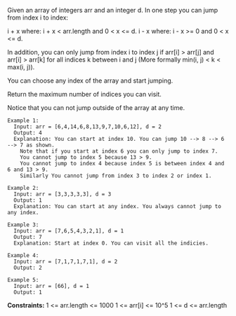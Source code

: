 Given an array of integers arr and an integer d. In one step you can jump from index i to index:

i + x where: i + x < arr.length and 0 < x <= d.
i - x where: i - x >= 0 and 0 < x <= d.

In addition, you can only jump from index i to index j if arr[i] > arr[j] and arr[i] > arr[k] 
for all indices k between i and j (More formally min(i, j) < k < max(i, j)).

You can choose any index of the array and start jumping. 

Return the maximum number of indices you can visit.

Notice that you can not jump outside of the array at any time.

 
```
Example 1:
  Input: arr = [6,4,14,6,8,13,9,7,10,6,12], d = 2
  Output: 4
  Explanation: You can start at index 10. You can jump 10 --> 8 --> 6 --> 7 as shown.
    Note that if you start at index 6 you can only jump to index 7. 
    You cannot jump to index 5 because 13 > 9. 
    You cannot jump to index 4 because index 5 is between index 4 and 6 and 13 > 9.
    Similarly You cannot jump from index 3 to index 2 or index 1.

Example 2:
  Input: arr = [3,3,3,3,3], d = 3
  Output: 1
  Explanation: You can start at any index. You always cannot jump to any index.

Example 3:
  Input: arr = [7,6,5,4,3,2,1], d = 1
  Output: 7
  Explanation: Start at index 0. You can visit all the indicies. 

Example 4:
  Input: arr = [7,1,7,1,7,1], d = 2
  Output: 2

Example 5:
  Input: arr = [66], d = 1
  Output: 1
``` 

**Constraints:**
  1 <= arr.length <= 1000
  1 <= arr[i] <= 10^5
  1 <= d <= arr.length
